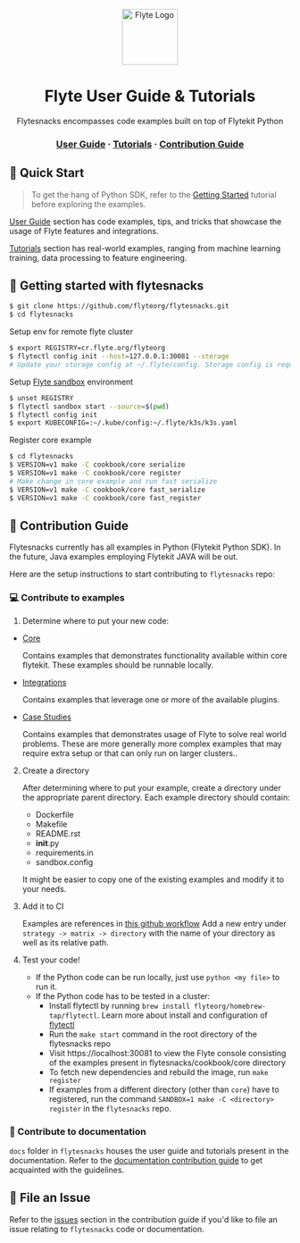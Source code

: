<html>
    <p align="center"> 
        <img src="https://github.com/flyteorg/flyte/blob/master/rsts/images/flyte_circle_gradient_1_4x4.png" alt="Flyte Logo" width="100">
    </p>
    <h1 align="center">
        Flyte User Guide & Tutorials
    </h1>
    <p align="center">
        Flytesnacks encompasses code examples built on top of Flytekit Python
    </p>
    <h3 align="center">
        <a href="https://docs.flyte.org/projects/cookbook/en/latest/index.html">User Guide</a>
        <span> · </span>
        <a href="https://docs.flyte.org/projects/cookbook/en/latest/tutorials.html">Tutorials</a>
        <span> · </span>
        <a href="#contribution-guide">Contribution Guide</a>
    </h3>
</html>

<html>
    <h2 id="quick-start"> 
        🚀 Quick Start
    </h2>
</html>

> To get the hang of Python SDK, refer to the [Getting Started](https://docs.flyte.org/en/latest/getting_started.html) tutorial before exploring the examples.

[User Guide](https://docs.flyte.org/projects/cookbook/en/latest/index.html) section has code examples, tips, and tricks that showcase the usage of Flyte features and integrations.

[Tutorials](https://docs.flyte.org/projects/cookbook/en/latest/tutorials.html) section has real-world examples, ranging from machine learning training, data processing to feature engineering.

<html>
    <h2 id="contribution-guide"> 
        📖 Getting started with flytesnacks
    </h2>
</html>


```bash
$ git clone https://github.com/flyteorg/flytesnacks.git
$ cd flytesnacks
```

Setup env for remote flyte cluster
```bash
$ export REGISTRY=cr.flyte.org/flyteorg
$ flytectl config init --host=127.0.0.1:30081 --storage 
# Update your storage config at ~/.flyte/config. Storage config is required for registering fast serialize package
```

Setup [Flyte sandbox](https://docs.flyte.org/en/latest/deployment/sandbox.html#deployment-sandbox) environment
```bash
$ unset REGISTRY
$ flytectl sandbox start --source=$(pwd)
$ flytectl config init
$ export KUBECONFIG=:~/.kube/config:~/.flyte/k3s/k3s.yaml
```

Register core example
```bash
$ cd flytesnacks
$ VERSION=v1 make -C cookbook/core serialize
$ VERSION=v1 make -C cookbook/core register
# Make change in core example and run fast serialize 
$ VERSION=v1 make -C cookbook/core fast_serialize
$ VERSION=v1 make -C cookbook/core fast_register 
```

<html>
    <h2 id="contribution-guide"> 
        📖 Contribution Guide
    </h2>
</html>

Flytesnacks currently has all examples in Python (Flytekit Python SDK). In the future, Java examples employing Flytekit JAVA will be out.

Here are the setup instructions to start contributing to `flytesnacks` repo:

### 💻 Contribute to examples

1. Determine where to put your new code:
  * [Core](https://github.com/flyteorg/blob/master/cookbook/core)
    
    Contains examples that demonstrates functionality available within core flytekit. These examples should be runnable
    locally.
    
  * [Integrations](https://github.com/flyteorg/blob/master/cookbook/integrations)

    Contains examples that leverage one or more of the available plugins.

  * [Case Studies](https://github.com/flyteorg/blob/master/cookbook/case_studies)

    Contains examples that demonstrates usage of Flyte to solve real world problems. These are more generally more complex
    examples that may require extra setup or that can only run on larger clusters..

2. Create a directory
   
   After determining where to put your example, create a directory under the appropriate parent directory. Each example
   directory should contain:
   
   * Dockerfile
   * Makefile
   * README.rst
   * __init__.py
   * requirements.in
   * sandbox.config
    
   It might be easier to copy one of the existing examples and modify it to your needs.

3. Add it to CI

   Examples are references in [this github workflow](https://github.com/flyteorg/flytesnacks/blob/master/.github/workflows/ghcr_push.yml)
   Add a new entry under ``strategy -> matrix -> directory`` with the name of your directory as well as its relative path.
   
4. Test your code!
    * If the Python code can be run locally, just use `python <my file>` to run it.
    * If the Python code has to be tested in a cluster:
        * Install flytectl by running `brew install flyteorg/homebrew-tap/flytectl`. Learn more about install and configuration of [flytectl](https://docs.flyte.org/projects/flytectl/en/latest/index.html) 
        * Run the `make start` command in the root directory of the flytesnacks repo
        * Visit https://localhost:30081 to view the Flyte console consisting of the examples present in flytesnacks/cookbook/core directory
        * To fetch new dependencies and rebuild the image, run `make register`
        * If examples from a different directory (other than `core`) have to registered, run the command `SANDBOX=1 make -C <directory> register` in the `flytesnacks` repo.

### 📝 Contribute to documentation

`docs` folder in `flytesnacks` houses the user guide and tutorials present in the documentation. Refer to the [documentation contribution guide](https://docs.flyte.org/en/latest/community/contribute.html#documentation) to get acquainted with the guidelines.

<html>
    <h2 id="file-an-issue"> 
        🐞 File an Issue
    </h2>
</html>

Refer to the [issues](https://docs.flyte.org/en/latest/community/contribute.html#issues) section in the contribution guide if you'd like to file an issue relating to `flytesnacks` code or documentation.
